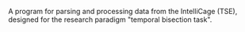 A program for parsing and processing data from the IntelliCage (TSE), designed for the research paradigm "temporal bisection task".
